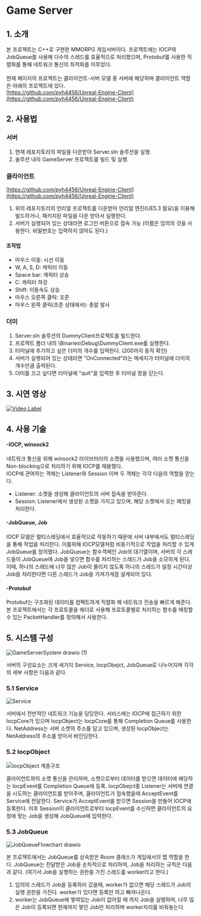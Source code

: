 # Game Server
## 1. 소개
본 프로젝트는 C++로 구현한 MMORPG 게임서버이다. 프로젝트에는 IOCP와 JobQueue를 사용해 다수의 스레드를 효율적으로 처리했으며, Protobuf를 사용한 직렬화를 통해 네트워크 통신의 최적화를 이루었다.<br><br>
현재 페이지의 프로젝트는 클라이언트-서버 모델 중 서버에 해당하며 클라이언트 역할은 아래의 프로젝트에 있다.<br>
[https://github.com/pyh4456/Unreal-Engine-Client](https://github.com/pyh4456/Unreal-Engine-Client)<br>

## 2. 사용법
### 서버
1. 현재 레포지토리의 파일을 다운받아 Server.sln 솔루션을 실행.
2. 솔루션 내의 GameServer 프로젝트를 빌드 및 실행.

### 클라이언트
[https://github.com/pyh4456/Unreal-Engine-Client](https://github.com/pyh4456/Unreal-Engine-Client)<br>
1. 위의 레포지토리의 언리얼 프로젝트를 다운받아 언리얼 엔진(UE5.3 필요)을 이용해 빌드하거나, 패키지된 파일을 다운 받아서 실행한다.
2. 서버가 실행되어 있는 상태라면 로그인 버튼으로 접속 가능 (이름은 임의의 것을 사용한다. 비밀번호는 입력하지 않아도 된다.)
#### 조작법
 - 마우스 이동: 시선 이동
 - W, A, S, D: 캐릭터 이동
 - Space bar: 캐릭터 상승
 - C: 캐릭터 하강
 - Shift: 이동속도 상승
 - 마우스 오른쪽 클릭: 조준
 - 마우스 왼쪽 클릭(조준 상태에서): 총알 발사 

### 더미
1. Server.sln 솔루션의 DummyClient프로젝트를 빌드한다.
2. 프로젝트 폴더 내의 \Binaries\Debug\DummyClient.exe를 실행한다.
3. 터미널에 추가하고 싶은 더미의 개수를 입력한다. (200까지 동작 확인)
4. 서버가 실행되어 있는 상태라면 "OnConnected"라는 메세지가 터미널에 더미의 개수만큼 출력된다.
5. 더미를 끄고 싶다면 터미널에 "quit"을 입력한 후 터미널 창을 닫는다.

## 3. 시연 영상
[![Video Label](http://img.youtube.com/vi/m0CNrVMPunQ/0.jpg)](https://youtu.be/m0CNrVMPunQ)

## 4. 사용 기술
#### -IOCP, winsock2
네트워크 통신을 위해 winsock2 라이브러리의 소켓을 사용했으며, 여러 소켓 통신을 Non-blocking으로 처리하기 위해 IOCP를 채용했다.<br>
IOCP에 관여하는 객체는 Listener와 Session 이며 두 객체는 각각 다음의 역할을 맏는다.
 - Listener: 소켓을 생성해 클라이언트의 서버 접속을 받아준다.
 - Session: Listener에서 생성된 소켓을 가지고 있으며, 해당 소켓에서 오는 패킷을 처리한다.
 
#### -JobQueue, Job
IOCP 모델은 멀티스레딩에서 효율적으로 작동하기 때문에 서버 내부에서도 멀티스레딩을 통해 작업을 처리한다. 이를위해 IOCP모델처럼 비동기적으로 작업을 처리할 수 있게 JobQueue를 정의했다.
JobQueue는 함수객체인 Job의 대기열이며, 서버의 각 스레드들이 JobQueue에 Job을 넣으면 함수를 처리하는 스레드가 Job을 소모하게 된다. 이때, 하나의 스레드에 너무 많은 Job이 몰리지 않도록 하나의 스레드가 일정 시간이상 Job을 처리한다면 다른 스레드가 Job을 가져가게끔 설계되어 있다.

#### -Protobuf
Protobuf는 구조화된 데이터를 컴팩트하게 직렬화 해 네트워크 전송을 빠르게 해준다. 본 프로젝트에서는 각 프로토콜을 헤더로 사용해 프로토콜별로 처리하는 함수를 매칭할 수 있는 PacketHandler를 정의해서 사용한다.

## 5. 시스템 구성
![GameServerSystem drawio (1)](https://github.com/pyh4456/GameServer/assets/62279820/a3aa9753-9df7-461e-92c5-cb043e38663e)

서버의 구성요소는 크게 세가지 Service, IocpObejct, JobQueue로 나누어지며 각각의 세부 사항은 다음과 같다.
### 5.1 Service
![Service](https://github.com/pyh4456/GameServer/assets/62279820/e3f70c45-8ac5-4eb0-9921-3becb0872da9)

서버에서 전반적인 네트워크 기능을 담당한다. 서비스에는 IOCP에 접근하기 위한 IocpCore가 있으며 IocpObject는 IocpCore를 통해 Completion Queue를 사용한다. NetAddress는 서버 소켓의 주소를 담고 있으며, 생성된 IocpObject는 NetAddress의 주소를 받아서 바인딩한다.

### 5.2 IocpObject
![IocpObject 계층구조](https://github.com/pyh4456/GameServer/assets/62279820/73284d82-598b-4c88-9ff7-1a36b77a26ea)

클라이언트와의 소켓 통신을 관리하며, 소켓으로부터 데이터를 받으면 데이터에 해당하는 IocpEvent를 Completion Queue에 등록. IocpObejct중 Listener는 서버에 연결을 시도하는 클라이언트를 받아주며, 클라이언트가 접속했을때 AcceptEvent를 Service에 전달한다.
Service가 AcceptEvent를 받으면 Session을 만들어 IOCP에 등록한다. 이후 Session이 클라이언트로부터 IocpEvent를 수신하면 클라이언트의 요청에 맞는 Job을 생성해 JobQueue에 입력한다.<br>
### 5.3 JobQueue
![JobQueueFlowchart drawio](https://github.com/pyh4456/GameServer/assets/62279820/f8f3c97e-9a9d-428c-bb2b-9388f6cf488f)

본 프로젝트에서는 JobQueue를 상속받은 Room 클래스가 게임에서의 맵 역할을 한다. 
JobQueue는 전달받은 Job을 순차적으로 처리하며, Job을 처리하는 규칙은 다음과 같다. (여기서 Job을 실행하는 권한을 가진 스레드를 worker라고 한다.)
1. 임의의 스레드가 Job을 등록하러 갔을때, worker가 없으면 해당 스레드가 Job의 실행 권한을 가진다. worker가 있다면 등록만 하고 빠져나온다.
2. worker는 JobQueue에 쌓여있는 Job이 없어질 때 까지 Job을 실행하며, 너무 많은 Job이 등록되면 현재까지 쌓인 Job만 처리하며 worker자리를 비워놓는다.

